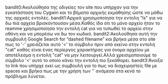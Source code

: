 bandit0:Ακολούθησα της οδιγείες τον site που υπήρχαν για την εγκατάσταση του Cygwin και το βήματα αρχικής εκμάθησης ώστε να μάθω της αρχικές εντολές.
bandit1:Αρχικά χρησιμοποίησα την εντολη "ls" για να δω πιά αρχεία βρισκόντουσαν μέσα.Καθός ίδα ότι το μόνο αρχείο ήταν το reamme χρησιμοποίησα την εντολή cat για να τυπωθεί το αρχείο στην οθόνη και να μπορέσω να δω τον κωδικό.
bandit2:Ακολούθησα αυτή την συμβουλή Google Search for “dashed filename” και βρήκα μέσα στο site πως το '-' χρειάζεται αυτό  '<' το σύμβολο  πριν από εκείνο στην εντολή "cat" καθός είναι ένας περίεργος χαρακτήρας για όνομα αρχείου με αποτέλεσμα η εντολή "cat" να μην λειτουργεί.Αλλά χρεισιμοποιούμε το σύμβολο '<' αυτό το οποίο κάνει την εντολή πιο ξεκάθαρει.
bandit3:Άνοιξα το link που υπήρχε εκεί ως συμβουλή για το πως να διαχειρηστείς file με spaces και βρήκα πως με την χρήση των '\' ανάμεσα στα κενά το πρόβλημα λύνεται.


